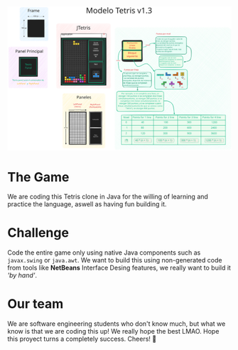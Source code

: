 ![model-picture](https://github.com/coslatte/JTetris/blob/master/model-looklike/Modelo%20Tetris%201.3.svg?sanitize=true)

# The Game
We are coding this Tetris clone in Java for the willing of learning and practice the language, aswell as having fun building it.

# Challenge
Code the entire game only using native Java components such as `javax.swing` or `java.awt`. We want to build this using non-generated code from tools like **NetBeans** Interface Desing features, we really want to build it _'by hand'_.

# Our team
We are software engineering students who don't know much, but what we know is that we are coding this up!
We really hope the best LMAO. Hope this proyect turns a completely success. Cheers! 🍷
